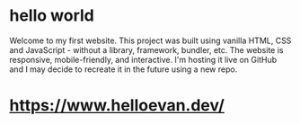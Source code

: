 # hello world

Welcome to my first website. This project was built using vanilla HTML, CSS and JavaScript - without a library, framework, bundler, etc. The website is responsive, mobile-friendly, and interactive. I'm hosting it live on GitHub and I may decide to recreate it in the future using a new repo.

# https://www.helloevan.dev/
